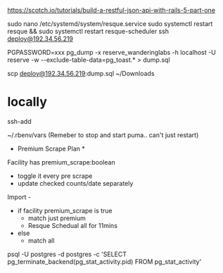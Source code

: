 
https://scotch.io/tutorials/build-a-restful-json-api-with-rails-5-part-one

sudo nano /etc/systemd/system/resque.service
sudo systemctl restart resque && sudo systemctl restart resque-scheduler
ssh deploy@192.34.56.219

PGPASSWORD=xxx pg_dump  -x reserve_wanderinglabs -h localhost -U reserve -w  --exclude-table-data=pg_toast.* > dump.sql

scp deploy@192.34.56.219:dump.sql ~/Downloads

# locally
ssh-add

~/.rbenv/vars
(Remeber to stop and start puma.. can't just restart)

* Premium Scrape Plan *

Facility has premium_scrape:boolean
  - toggle it every pre scrape
  - update checked counts/date separately

Import -
  - if facility premium_scrape is true
    - match just premium
    - Resque Schedual all for 11mins
  - else
    - match all

psql -U postgres -d postgres -c 'SELECT pg_terminate_backend(pg_stat_activity.pid) FROM pg_stat_activity'
